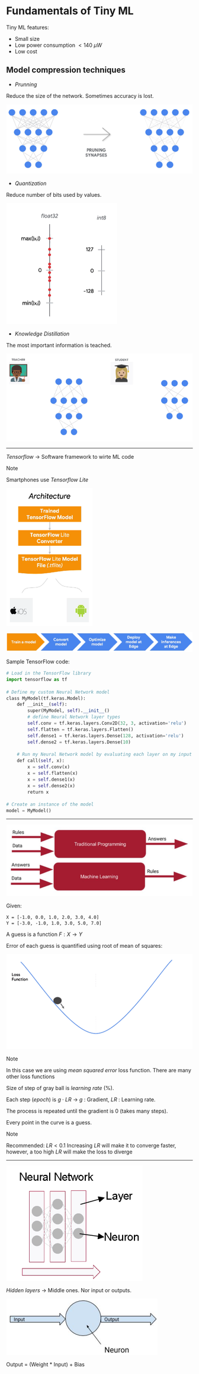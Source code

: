 # Fundamentals of Tiny ML

Tiny ML features:
- Small size
- Low power consumption $<140$ $\mu W$
- Low cost


## Model compression techniques

- _Prunning_

Reduce the size of the network. Sometimes accuracy is lost.

![](attachments/Pasted%20image%2020240108123006.png)

- _Quantization_

Reduce number of bits used by values.

![](attachments/Pasted%20image%2020240108123207.png)

- _Knowledge Distillation_

The most important information is teached.

![](attachments/Pasted%20image%2020240108123504.png)


---

_Tensorflow_ -> Software framework to wirte ML code

>[!Note]
>Smartphones use _Tensorflow Lite_


![](attachments/Pasted%20image%2020240108124153.png)

![](attachments/Pasted%20image%2020240108124338.png)


Sample TensorFlow code:

```Python
# Load in the TensorFlow library
import tensorflow as tf

# Define my custom Neural Network model
class MyModel(tf.keras.Model):
    def __init__(self):
        super(MyModel, self).__init__()
        # define Neural Network layer types
        self.conv = tf.keras.layers.Conv2D(32, 3, activation='relu')
        self.flatten = tf.keras.layers.Flatten()
        self.dense1 = tf.keras.layers.Dense(128, activation='relu')
        self.dense2 = tf.keras.layers.Dense(10)

	# Run my Neural Network model by evaluating each layer on my input data
    def call(self, x):
        x = self.conv(x)
        x = self.flatten(x)
        x = self.dense1(x)
        x = self.dense2(x)
        return x

# Create an instance of the model
model = MyModel()

```


---

![](attachments/Pasted%20image%2020240108140426.png)

Given:

```
X = [-1.0, 0.0, 1.0, 2.0, 3.0, 4.0]
Y = [-3.0, -1.0, 1.0, 3.0, 5.0, 7.0]
```

A guess is a function $F:X\to Y$

Error of each guess is quantified using root of mean of squares:

![](attachments/Pasted%20image%2020240108161246.png)

>[!Note]
>In this case we are using _mean squared error_ loss function.
>There are many other loss functions

Size of step of gray ball is _learning rate_ ($\%$).

Each step (_epoch_) is $g\cdot LR$ -> $g$ :  Gradient, $LR$ : Learning rate.

The process is repeated until the gradient is 0 (takes many steps).

Every point in the curve is a guess.

>[!Note]
>Recommended: $LR < 0.1$
>Increasing $LR$ will make it to converge faster, however, a too high $LR$ will make the loss to diverge

---

![](attachments/Pasted%20image%2020240108171533.png)

_Hidden layers_ -> Middle ones. Nor input or outputs.


![](attachments/Pasted%20image%2020240108173900.png)

Output = (Weight * Input) + Bias








